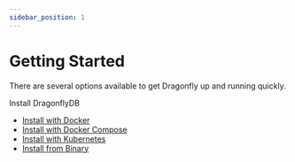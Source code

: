 ```yaml
---
sidebar_position: 1
---
```


# Getting Started

There are several options available to get Dragonfly up and running quickly. 

Install DragonflyDB
- [Install with Docker](../getting-started/docker)
- [Install with Docker Compose](../getting-started/docker-compose)
- [Install with Kubernetes](../getting-started/kubernetes)
- [Install from Binary](../getting-started/binary)
